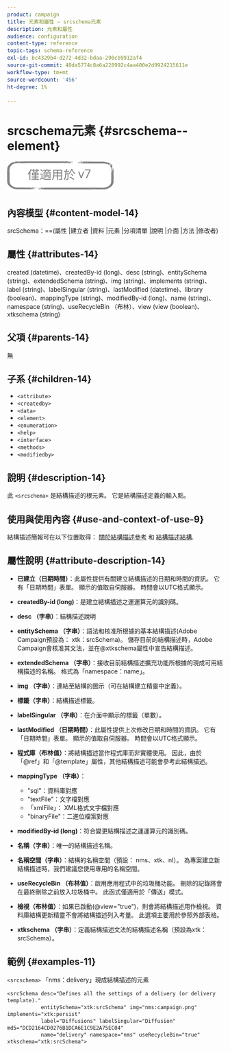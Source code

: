 ```yaml
---
product: campaign
title: 元素和屬性 — srcschema元素
description: 元素和屬性
audience: configuration
content-type: reference
topic-tags: schema-reference
exl-id: bc4329b4-d272-4d32-bdaa-290cb9912af4
source-git-commit: 40da5774c8a6a228992c4aa400e2d9924215611e
workflow-type: tm+mt
source-wordcount: '456'
ht-degree: 1%

---
```


# srcschema元素 {#srcschema--element}

![](../../../assets/v7-only.svg)

## 內容模型 {#content-model-14}

srcSchema：==(屬性 |建立者 |資料 |元素 |分項清單 |說明 |介面 |方法 |修改者)

## 屬性 {#attributes-14}

created (datetime)、createdBy-id (long)、desc (string)、entitySchema (string)、extendedSchema (string)、img (string)、implements (string)、label (string)、labelSingular (string)、lastModified (datetime)、library (boolean)、mappingType (string)、modifiedBy-id (long)、name (string)、namespace (string)、useRecycleBin （布林）、view (view (boolean)、xtkschema (string)

## 父項 {#parents-14}

無

## 子系 {#children-14}

* `<attribute>`
* `<createdby>`
* `<data>`
* `<element>`
* `<enumeration>`
* `<help>`
* `<interface>`
* `<methods>`
* `<modifiedby>`

## 說明 {#description-14}

此 `<srcschema>` 是結構描述的根元素。 它是結構描述定義的輸入點。

## 使用與使用內容 {#use-and-context-of-use-9}

結構描述簡報可在以下位置取得： [關於結構描述參考](../../../configuration/using/about-schema-reference.md) 和 [結構描述結構](../../../configuration/using/schema-structure.md).

## 屬性說明 {#attribute-description-14}

* **已建立（日期時間）**：此屬性提供有關建立結構描述的日期和時間的資訊。 它有「日期時間」表單。 顯示的值取自伺服器。 時間會以UTC格式顯示。
* **createdBy-id (long)**：是建立結構描述之運運算元的識別碼。
* **desc （字串）**：結構描述說明
* **entitySchema （字串）**：語法和核准所根據的基本結構描述(Adobe Campaign預設為： xtk：srcSchema)。 儲存目前的結構描述時，Adobe Campaign會核准其文法，並在@xtkschema屬性中宣告結構描述。
* **extendedSchema （字串）**：接收目前結構描述擴充功能所根據的現成可用結構描述的名稱。 格式為「namespace：name」。
* **img （字串）**：連結至結構的圖示（可在結構建立精靈中定義）。
* **標籤（字串）**：結構描述標籤。
* **labelSingular （字串）**：在介面中顯示的標籤（單數）。
* **lastModified （日期時間）**：此屬性提供上次修改日期和時間的資訊。 它有「日期時間」表單。 顯示的值取自伺服器。 時間會以UTC格式顯示。
* **程式庫（布林值）**：將結構描述當作程式庫而非實體使用。 因此，由於「@ref」和「@template」屬性，其他結構描述可能會參考此結構描述。
* **mappingType （字串）**：

   * &quot;sql&quot;：資料庫對應
   * &quot;textFile&quot;：文字檔對應
   * 「xmlFile」： XML格式文字檔對應
   * &quot;binaryFile&quot;：二進位檔案對應

* **modifiedBy-id (long)**：符合變更結構描述之運運算元的識別碼。
* **名稱（字串）**：唯一的結構描述名稱。
* **名稱空間（字串）**：結構的名稱空間（預設： nms、xtk、nl）。 為專案建立新結構描述時，我們建議您使用專用的名稱空間。
* **useRecycleBin （布林值）**：啟用應用程式中的垃圾桶功能。 刪除的記錄將會在最終刪除之前放入垃圾桶中。 此函式僅適用於「傳送」模式。
* **檢視（布林值）**：如果已啟動(@view=&quot;true&quot;)，則會將結構描述用作檢視。 資料庫結構更新精靈不會將結構描述列入考量。 此選項主要用於參照外部表格。
* **xtkschema （字串）**：定義結構描述文法的結構描述名稱（預設為xtk：srcSchema）。

## 範例 {#examples-11}

`<srcschema>` 「nms：delivery」現成結構描述的元素

```
<srcSchema desc="Defines all the settings of a delivery (or delivery template)."  
           entitySchema="xtk:srcSchema" img="nms:campaign.png" implements="xtk:persist" 
           label="Diffusions" labelSingular="Diffusion" md5="DCD2164CD0276B1DCA6E1C9E2A75EC04"
           name="delivery" namespace="nms" useRecycleBin="true" xtkschema="xtk:srcSchema">
```
